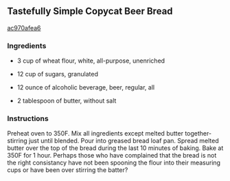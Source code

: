 ## Tastefully Simple Copycat Beer Bread

[ac970afea6](http://www.food.com/recipe/tastefully-simple-copycat-beer-bread-259441)

### Ingredients

 - 3 cup of wheat flour, white, all-purpose, unenriched

 - 12 cup of sugars, granulated

 - 12 ounce of alcoholic beverage, beer, regular, all

 - 2 tablespoon of butter, without salt

### Instructions

Preheat oven to 350F. Mix all ingredients except melted butter together-stirring just until blended. Pour into greased bread loaf pan. Spread melted butter over the top of the bread during the last 10 minutes of baking. Bake at 350F for 1 hour. Perhaps those who have complained that the bread is not the right consistancy have not been spooning the flour into their measuring cups or have been over stirring the batter?